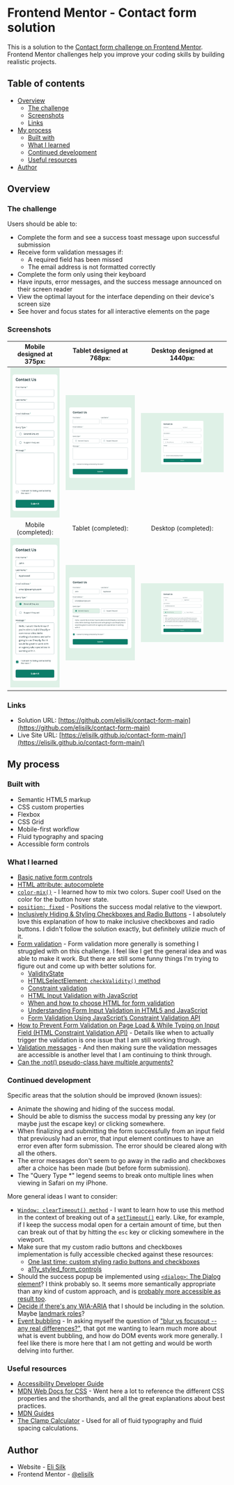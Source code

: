 # Frontend Mentor - Contact form solution

This is a solution to the [Contact form challenge on Frontend Mentor](https://www.frontendmentor.io/challenges/contact-form--G-hYlqKJj). Frontend Mentor challenges help you improve your coding skills by building realistic projects.

## Table of contents

- [Overview](#overview)
  - [The challenge](#the-challenge)
  - [Screenshots](#screenshots)
  - [Links](#links)
- [My process](#my-process)
  - [Built with](#built-with)
  - [What I learned](#what-i-learned)
  - [Continued development](#continued-development)
  - [Useful resources](#useful-resources)
- [Author](#author)

## Overview

### The challenge

Users should be able to:

- Complete the form and see a success toast message upon successful submission
- Receive form validation messages if:
  - A required field has been missed
  - The email address is not formatted correctly
- Complete the form only using their keyboard
- Have inputs, error messages, and the success message announced on their screen reader
- View the optimal layout for the interface depending on their device's screen size
- See hover and focus states for all interactive elements on the page

### Screenshots

|             Mobile designed at 375px:              |             Tablet designed at 768px:              |             Desktop designed at 1440px:             |
| :------------------------------------------------: | :------------------------------------------------: | :-------------------------------------------------: |
|      ![](./screenshots/screenshot-mobile.png)      |      ![](./screenshots/screenshot-tablet.png)      |      ![](./screenshots/screenshot-desktop.png)      |
|                Mobile (completed):                 |                Tablet (completed):                 |                Desktop (completed):                 |
| ![](./screenshots/screenshot-mobile-completed.png) | ![](./screenshots/screenshot-tablet-completed.png) | ![](./screenshots/screenshot-desktop-completed.png) |

### Links

- Solution URL: [https://github.com/elisilk/contact-form-main](https://github.com/elisilk/contact-form-main)
- Live Site URL: [https://elisilk.github.io/contact-form-main/](https://elisilk.github.io/contact-form-main/)

## My process

### Built with

- Semantic HTML5 markup
- CSS custom properties
- Flexbox
- CSS Grid
- Mobile-first workflow
- Fluid typography and spacing
- Accessible form controls

### What I learned

- [Basic native form controls](https://developer.mozilla.org/en-US/docs/Learn/Forms/Basic_native_form_controls)
- [HTML attribute: autocomplete](https://developer.mozilla.org/en-US/docs/Web/HTML/Attributes/autocomplete)
- [`color-mix()`](https://developer.mozilla.org/en-US/docs/Web/CSS/color_value/color-mix) - I learned how to mix two colors. Super cool! Used on the color for the button hover state.
- [`position: fixed`](https://developer.mozilla.org/en-US/docs/Web/CSS/position#fixed) - Positions the success modal relative to the viewport.
- [Inclusively Hiding & Styling Checkboxes and Radio Buttons](https://www.sarasoueidan.com/blog/inclusively-hiding-and-styling-checkboxes-and-radio-buttons/) - I absolutely love this explanation of how to make inclusive checkboxes and radio buttons. I didn't follow the solution exactly, but definitely utilizie much of it.
- [Form validation](https://developer.mozilla.org/en-US/docs/Learn/Forms/Form_validation) - Form validation more generally is something I struggled with on this challenge. I feel like I get the general idea and was able to make it work. But there are still some funny things I'm trying to figure out and come up with better solutions for.
  - [ValidityState](https://developer.mozilla.org/en-US/docs/Web/API/ValidityState)
  - [HTMLSelectElement: `checkValidity()` method](https://developer.mozilla.org/en-US/docs/Web/API/HTMLSelectElement/checkValidity)
  - [Constraint validation](https://developer.mozilla.org/en-US/docs/Web/HTML/Constraint_validation)
  - [HTML Input Validation with JavaScript](https://www.aleksandrhovhannisyan.com/blog/html-input-validation-without-a-form/)
  - [When and how to choose HTML for form validation](https://blog.logrocket.com/when-how-to-choose-html-form-validation/)
  - [Understanding Form Input Validation in HTML5 and JavaScript](https://www.ituonline.com/blogs/form-input-validation/)
  - [Form Validation Using JavaScript’s Constraint Validation API](https://medium.com/stackanatomy/form-validation-using-javascripts-constraint-validation-api-fd4b70720288)
- [How to Prevent Form Validation on Page Load & While Typing on Input Field (HTML Constraint Validation API)](https://usefulangle.com/post/244/html-form-prevent-validation-on-page-load) - Details like when to actually trigger the validation is one issue that I am still working through.
- [Validation messages](https://www.accessibility-developer-guide.com/examples/forms/validation-messages/) - And then making sure the validation messages are accessible is another level that I am continuing to think through.
- [Can the :not() pseudo-class have multiple arguments?](https://stackoverflow.com/questions/5684160/can-the-not-pseudo-class-have-multiple-arguments)

### Continued development

Specific areas that the solution should be improved (known issues):

- Animate the showing and hiding of the success modal.
- Should be able to dismiss the success modal by pressing any key (or maybe just the escape key) or clicking somewhere.
- When finalizing and submitting the form successfully from an input field that previously had an error, that input element continues to have an error even after form submission. The error should be cleared along with all the others.
- The error messages don't seem to go away in the radio and checkboxes after a choice has been made (but before form submission).
- The "Query Type \*" legend seems to break onto multiple lines when viewing in Safari on my iPhone.

More general ideas I want to consider:

- [`Window: clearTimeout() method`](https://developer.mozilla.org/en-US/docs/Web/API/Window/clearTimeout) - I want to learn how to use this method in the context of breaking out of a [`setTimeout()`](https://developer.mozilla.org/en-US/docs/Web/API/Window/setTimeout) early. Like, for example, if I keep the success modal open for a certain amount of time, but then can break out of that by hitting the `esc` key or clicking somewhere in the viewport.
- Make sure that my custom radio buttons and checkboxes implementation is fully accessible checked against these resources:
  - [One last time: custom styling radio buttons and checkboxes](https://www.scottohara.me/blog/2021/09/24/custom-radio-checkbox-again.html)
  - [a11y_styled_form_controls](https://scottaohara.github.io/a11y_styled_form_controls/)
- Should the success popup be implemented using [`<dialog>`: The Dialog element](https://developer.mozilla.org/en-US/docs/Web/HTML/Element/dialog)? I think probably so. It seems more semantically appropriate than any kind of custom approach, and is [probably more accessible as result too](https://www.scottohara.me/blog/2023/01/26/use-the-dialog-element.html).
- [Decide if there's any WIA-ARIA](https://www.frontendmentor.io/learning-paths/introduction-to-web-accessibility-mXu-9PHVsd/steps/670410d55832c087f2b07542/article/read) that I should be including in the solution. Maybe [landmark roles](https://developer.mozilla.org/en-US/blog/aria-accessibility-html-landmark-roles/)?
- [Event bubbling](https://developer.mozilla.org/en-US/docs/Learn/JavaScript/Building_blocks/Event_bubbling) - In asking myself the question of ["blur vs focusout -- any real differences?"](https://stackoverflow.com/questions/8973532/blur-vs-focusout-any-real-differences), that got me wanting to learn much more about what is event bubbling, and how do DOM events work more generally. I feel like there is more here that I am not getting and would be worth delving into further.

### Useful resources

- [Accessibility Developer Guide](https://www.accessibility-developer-guide.com/)
- [MDN Web Docs for CSS](https://developer.mozilla.org/en-US/docs/Web/CSS) - Went here a lot to reference the different CSS properties and the shorthands, and all the great explanations about best practices.
- [MDN Guides](https://developer.mozilla.org/en-US/docs/Learn)
- [The Clamp Calculator](https://royalfig.github.io/fluid-typography-calculator/) - Used for all of fluid typography and fluid spacing calculations.

## Author

- Website - [Eli Silk](https://github.com/elisilk)
- Frontend Mentor - [@elisilk](https://www.frontendmentor.io/profile/elisilk)
